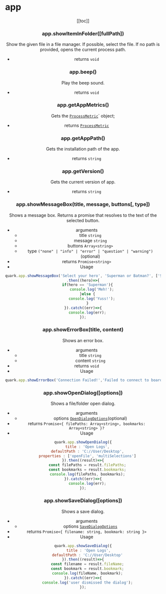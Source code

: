 # app

<Header label="Provides methods to perform lower level operations."/>

[[toc]]

### app.showItemInFolder([fullPath])
Show the given file in a file manager. If possible, select the file. If no path is provided, opens the current process path.
* returns `void`

### app.beep()
Play the beep sound.
* returns `void`

### app.getAppMetrics()
Gets the [`ProcessMetric`](/)` object;
* returns [`ProcessMetric`](/)

### app.getAppPath()
Gets the installation path of the app.
* returns `string`

### app.getVersion()
Gets the current version of app.
* returns `string`

### app.showMessageBox(title, message, buttons[, type])
Shows a message box. Returns a promise that resolves to the text of the selected button.
* arguments
  * title `string`
  * message `string`
  * buttons `Array<string>` 
  * type `("none" | "info" | "error" | "question" | "warning")` (optional)
* returns `Promise<string>`
* Usage

```js
quark.app.showMessageBox('Select your hero', 'Superman or Batman?', ['Superman', 'Batman'], 'question')
.then((hero)=>{
    if(hero == 'Superman'){
        console.log('Meh!');
    }else {
        console.log('Yuss!');
    }
}).catch((err)=>{
    console.log(err);
});
```

### app.showErrorBox(title, content)
Shows an error box.
* arguments
  * title `string`
  * content `string`
* returns `void`
* Usage

```js
quark.app.showErrorBox('Connection Failed!','Failed to connect to board at COM port 5');
```

### app.showOpenDialog([options])
Shows a file/folder open dialog.
* arguments
  * options [`OpenDialogOptions`](/)(optional)
* returns `Promise<{ filePaths: Array<string>, bookmarks: Array<string> }?`
* Usage

```js
quark.app.showOpenDialog({
    title : 'Open Logs',
    defaultPath : 'C://User/Desktop',
    properties : ['openFile', 'multiSelections']
}).then((result)=>{
    const filePaths = result.filePaths;
    const bookmarks = result.bookmarks;
    console.log(filePaths, bookmarks);
}).catch((err)=>{
    console.log(err);
});
```

### app.showSaveDialog([options])
Shows a save dialog.
* arguments
  * options [`SaveDialogOptions`](/)
* returns `Promise<{ filename: string, bookmark: string }>` 
* Usage

```js
quark.app.showSaveDialog({
     title : 'Open Logs',
    defaultPath : 'C://User/Desktop'
}).then((result)=>{
    const filename = result.fileName;
    const bookmark = result.bookmark;
    console.log(fileName, bookmark);
}).catch((err)=>{
    console.log('user dismissed the dialog');
});
```